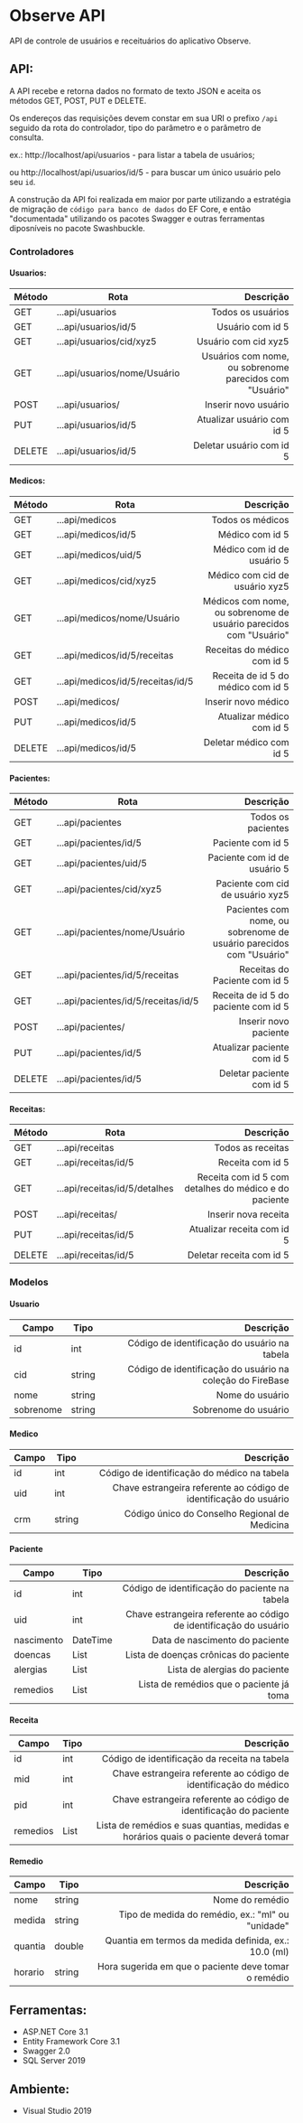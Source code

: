 # Observe API

API de controle de usuários e receituários do aplicativo Observe.

## API:

A API recebe e retorna dados no formato de texto JSON e aceita os métodos GET, POST, PUT e DELETE.

Os endereços das requisições devem constar em sua URI o prefixo `/api` seguido da rota do controlador, tipo do parâmetro e o parâmetro de consulta.

ex.: http:\//localhost/api/usuarios - para listar a tabela de usuários;

ou http:\//localhost/api/usuarios/id/5 - para buscar um único usuário pelo seu `id`.

A construção da API foi realizada em maior por parte utilizando a estratégia de migração de `código para banco de dados` do EF Core, e então "documentada"
utilizando os pacotes Swagger e outras ferramentas diposníveis no pacote Swashbuckle.

### Controladores

#### Usuarios:

| Método | Rota                                | Descrição                                                                  |
| ------ | ----------------------------------- | -------------------------------------------------------------------------: |
| GET    | ...api/usuarios                     | Todos os usuários                                                          |
| GET    | ...api/usuarios/id/5                | Usuário com id 5                                                           |
| GET    | ...api/usuarios/cid/xyz5            | Usuário com cid xyz5                                                       |
| GET    | ...api/usuarios/nome/Usuário        | Usuários com nome, ou sobrenome parecidos com "Usuário"                    |
| POST   | ...api/usuarios/                    | Inserir novo usuário                                                       |
| PUT    | ...api/usuarios/id/5                | Atualizar usuário com id 5                                                 |
| DELETE | ...api/usuarios/id/5                | Deletar usuário com id 5                                                   |

#### Medicos:

| Método | Rota                                | Descrição                                                                  |
| ------ | ----------------------------------- | -------------------------------------------------------------------------: |
| GET    | ...api/medicos                      | Todos os médicos                                                           |
| GET    | ...api/medicos/id/5                 | Médico com id 5                                                            |
| GET    | ...api/medicos/uid/5                | Médico com id de usuário 5                                                 |
| GET    | ...api/medicos/cid/xyz5             | Médico com cid de usuário xyz5                                             |
| GET    | ...api/medicos/nome/Usuário         | Médicos com nome, ou sobrenome de usuário parecidos com "Usuário"          |
| GET    | ...api/medicos/id/5/receitas        | Receitas do médico com id 5                                                |
| GET    | ...api/medicos/id/5/receitas/id/5   | Receita de id 5 do médico com id 5                                         |
| POST   | ...api/medicos/                     | Inserir novo médico                                                        |
| PUT    | ...api/medicos/id/5                 | Atualizar médico com id 5                                                  |
| DELETE | ...api/medicos/id/5                 | Deletar médico com id 5                                                    |

#### Pacientes:

| Método | Rota                                | Descrição                                                                  |
| ------ | ----------------------------------- | -------------------------------------------------------------------------: |
| GET    | ...api/pacientes                    | Todos os pacientes                                                         |
| GET    | ...api/pacientes/id/5               | Paciente com id 5                                                          |
| GET    | ...api/pacientes/uid/5              | Paciente com id de usuário 5                                               |
| GET    | ...api/pacientes/cid/xyz5           | Paciente com cid de usuário xyz5                                           |
| GET    | ...api/pacientes/nome/Usuário       | Pacientes com nome, ou sobrenome de usuário parecidos com "Usuário"        |
| GET    | ...api/pacientes/id/5/receitas      | Receitas do Paciente com id 5                                              |
| GET    | ...api/pacientes/id/5/receitas/id/5 | Receita de id 5 do paciente com id 5                                       |
| POST   | ...api/pacientes/                   | Inserir novo paciente                                                      |
| PUT    | ...api/pacientes/id/5               | Atualizar paciente com id 5                                                |
| DELETE | ...api/pacientes/id/5               | Deletar paciente com id 5                                                  |

#### Receitas:

| Método | Rota                                | Descrição                                                                  |
| ------ | ----------------------------------- | -------------------------------------------------------------------------: |
| GET    | ...api/receitas                     | Todos as receitas                                                          |
| GET    | ...api/receitas/id/5                | Receita com id 5                                                           |
| GET    | ...api/receitas/id/5/detalhes       | Receita com id 5 com detalhes do médico e do paciente                      |
| POST   | ...api/receitas/                    | Inserir nova receita                                                       |
| PUT    | ...api/receitas/id/5                | Atualizar receita com id 5                                                 |
| DELETE | ...api/receitas/id/5                | Deletar receita com id 5                                                   |


### Modelos

#### Usuario

| Campo      | Tipo          | Descrição                                                                                    |
| ---------- | ------------- | -------------------------------------------------------------------------------------------: |
| id         | int           | Código de identificação do usuário na tabela                                                 |
| cid        | string        | Código de identificação do usuário na coleção do FireBase                                    |
| nome       | string        | Nome do usuário                                                                              |
| sobrenome  | string        | Sobrenome do usuário                                                                         |

#### Medico

| Campo      | Tipo          | Descrição                                                                                    |
| ---------- | ------------- | -------------------------------------------------------------------------------------------: |
| id         | int           | Código de identificação do médico na tabela                                                  |
| uid        | int           | Chave estrangeira referente ao código de identificação do usuário                            |
| crm        | string        | Código único do Conselho Regional de Medicina                                                |

#### Paciente

| Campo      | Tipo          | Descrição                                                                                    |
| ---------- | ------------- | -------------------------------------------------------------------------------------------: |
| id         | int           | Código de identificação do paciente na tabela                                                |
| uid        | int           | Chave estrangeira referente ao código de identificação do usuário                            |
| nascimento | DateTime      | Data de nascimento do paciente                                                               |
| doencas    | List<string>  | Lista de doenças crônicas do paciente                                                        |
| alergias   | List<string>  | Lista de alergias do paciente                                                                |
| remedios   | List<string>  | Lista de remédios que o paciente já toma                                                     |

#### Receita

| Campo      | Tipo          | Descrição                                                                                    |
| ---------- | ------------- | -------------------------------------------------------------------------------------------: |
| id         | int           | Código de identificação da receita na tabela                                                 |
| mid        | int           | Chave estrangeira referente ao código de identificação do médico                             |
| pid        | int           | Chave estrangeira referente ao código de identificação do paciente                           |
| remedios   | List<Remedio> | Lista de remédios e suas quantias, medidas e horários quais o paciente deverá tomar          |

#### Remedio

| Campo      | Tipo          | Descrição                                                                                    |
| ---------- | ------------- | -------------------------------------------------------------------------------------------: |
| nome       | string        | Nome do remédio                                                                              |
| medida     | string        | Tipo de medida do remédio, ex.: "ml" ou "unidade"                                            |
| quantia    | double        | Quantia em termos da medida definida, ex.: 10.0 (ml)                                         |
| horario    | string        | Hora sugerida em que o paciente deve tomar o remédio                                         |


## Ferramentas:

* ASP.NET Core 3.1
* Entity Framework Core 3.1
* Swagger 2.0
* SQL Server 2019


## Ambiente:

* Visual Studio 2019
